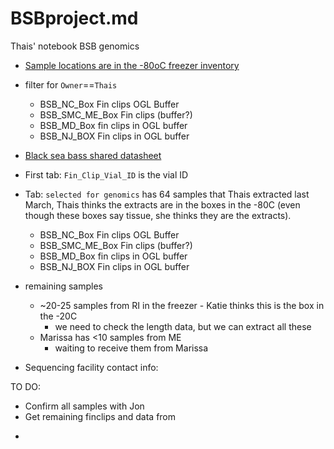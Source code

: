 # BSBproject.md
Thais' notebook BSB genomics

 * [Sample locations are in the -80oC freezer inventory](https://docs.google.com/spreadsheets/d/12TA0x9hPe6B8G34A2ID93ebjxdaGcEiMHAAajCyuQqo/edit?ts=5db7258c#gid=0)
  * filter for `Owner`==`Thais`
    * BSB_NC_Box Fin clips OGL Buffer
    * BSB_SMC_ME_Box Fin clips (buffer?)
    * BSB_MD_Box fin clips in OGL buffer
    * BSB_NJ_BOX Fin clips in OGL buffer

 
 * [Black sea bass shared datasheet](https://docs.google.com/spreadsheets/d/1nsb41ZlVDm029fumGS6wH2rgP8YyBvYq6LbtekpVMCk/edit#gid=0)
  * First tab: `Fin_Clip_Vial_ID` is the vial ID
  * Tab: `selected for genomics` has 64 samples that Thais extracted last March, Thais thinks the extracts are in the boxes in the -80C (even though these boxes say tissue, she thinks they are the extracts).
    * BSB_NC_Box Fin clips OGL Buffer
    * BSB_SMC_ME_Box Fin clips (buffer?)
    * BSB_MD_Box fin clips in OGL buffer
    * BSB_NJ_BOX Fin clips in OGL buffer
  * remaining samples
    * ~20-25 samples from RI in the freezer - Katie thinks this is the box in the -20C
      * we need to check the length data, but we can extract all these
    * Marissa has <10 samples from ME
      * waiting to receive them from Marissa
 
 * Sequencing facility contact info: 
 
 TO DO:
 
 * Confirm all samples with Jon
 * Get remaining finclips and data from
 
 - 
 
